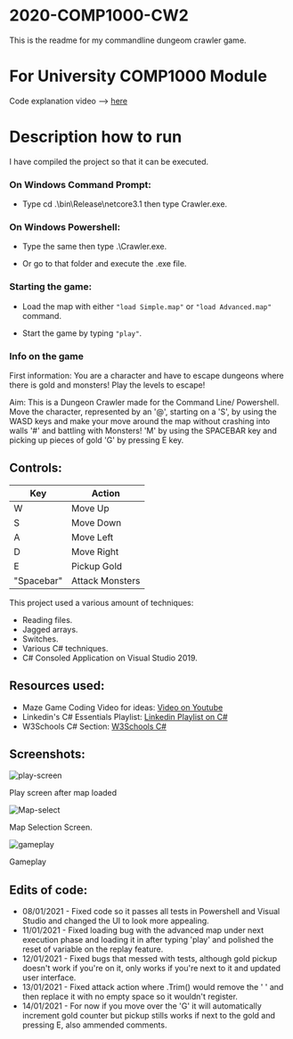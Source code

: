 # 2020-COMP1000-CW2

This is the readme for my commandline dungeom crawler game. 

# For University COMP1000 Module

Code explanation video --> [here](https://youtu.be/s-HPMGwV-Es)

# Description how to run

I have compiled the project so that it can be executed.

### On Windows Command Prompt:

* Type cd .\bin\Release\netcore3.1 then type Crawler.exe.

### On Windows Powershell:

* Type the same then type .\Crawler.exe.

* Or go to that folder and execute the .exe file.

### Starting the game:

* Load the map with either `"load Simple.map"` or `"load Advanced.map"` command.

* Start the game by typing `"play"`.

### Info on the game

First information: You are a character and have to escape dungeons where there is gold and monsters! Play the levels to escape!

Aim: This is a Dungeon Crawler made for the Command Line/ Powershell. Move the character, represented by an '@', starting on a 'S', by using the WASD keys and make your move around the map without crashing into walls '#' and battling with Monsters! 'M' by using the SPACEBAR key and picking up pieces of gold 'G' by pressing E key.

## Controls:

| Key | Action |
| --- | ------ |
|  W  | Move Up |
|  S  | Move Down |
|  A  | Move Left |
|  D  | Move Right |
|  E  |Pickup Gold |
| "Spacebar" | Attack Monsters |

This project used a various amount of techniques:

* Reading files.
* Jagged arrays.
* Switches.
* Various C# techniques.
* C# Consoled Application on Visual Studio 2019.

## Resources used:

* Maze Game Coding Video for ideas: [Video on Youtube](https://www.youtube.com/watch?v=T0MpWTbwseg)
* Linkedin's C# Essentials Playlist: [Linkedin Playlist on C#](https://www.linkedin.com/learning/c-sharp-essential-training-1-syntax-and-object-oriented-programming/working-with-constants-and-enumerators?u=26140778)
* W3Schools C# Section: [W3Schools C#](https://www.w3schools.com/cs/default.asp)

## Screenshots:

![play-screen](https://user-images.githubusercontent.com/72020025/109822983-67b2a480-7c2f-11eb-9ba1-d287bbe3219e.PNG)

Play screen after map loaded

![Map-select](https://user-images.githubusercontent.com/72020025/109822988-684b3b00-7c2f-11eb-9e0d-4fb1be926862.PNG)

Map Selection Screen.

![gameplay](https://user-images.githubusercontent.com/72020025/109822990-684b3b00-7c2f-11eb-8780-d249a344b947.PNG)

Gameplay

## Edits of code:

* 08/01/2021 - Fixed code so it passes all tests in Powershell and Visual Studio and changed the UI to look more appealing.
* 11/01/2021 - Fixed loading bug with the advanced map under next execution phase and loading it in after typing 'play' and polished the reset of variable on the replay feature.
* 12/01/2021 - Fixed bugs that messed with tests, although gold pickup doesn't work if you're on it, only works if you're next to it and updated user interface.
* 13/01/2021 - Fixed attack action where .Trim() would remove the ' ' and then replace it with no empty space so it wouldn't register.
* 14/01/2021 - For now if you move over the 'G' it will automatically increment gold counter but pickup stills works if next to the gold and pressing E, also ammended comments.
